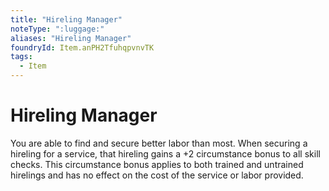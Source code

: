 ```yaml
---
title: "Hireling Manager"
noteType: ":luggage:"
aliases: "Hireling Manager"
foundryId: Item.anPH2TfuhqpvnvTK
tags:
  - Item
---
```


# Hireling Manager

You are able to find and secure better labor than most. When securing a hireling for a service, that hireling gains a +2 circumstance bonus to all skill checks. This circumstance bonus applies to both trained and untrained hirelings and has no effect on the cost of the service or labor provided.
